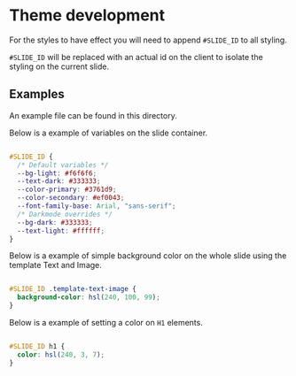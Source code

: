 # Theme development

For the styles to have effect you will need to append `#SLIDE_ID` to all styling.

`#SLIDE_ID` will be replaced with an actual id on the client to isolate the styling on the current slide.

## Examples

An example file can be found in this directory.

Below is a example of variables on the slide container.

```css

#SLIDE_ID {
  /* Default variables */
  --bg-light: #f6f6f6;
  --text-dark: #333333;
  --color-primary: #3761d9;
  --color-secondary: #ef0043;
  --font-family-base: Arial, "sans-serif";
  /* Darkmode overrides */
  --bg-dark: #333333;
  --text-light: #ffffff;
}

```

Below is a example of simple background color on the whole slide using the template Text and Image.

```css

#SLIDE_ID .template-text-image {
  background-color: hsl(240, 100, 99);
}

```

Below is a example of setting a color on `H1` elements.

```css

#SLIDE_ID h1 {
  color: hsl(240, 3, 7);
}

```
